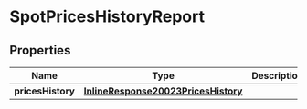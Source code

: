 
# SpotPricesHistoryReport

## Properties
Name | Type | Description | Notes
------------ | ------------- | ------------- | -------------
**pricesHistory** | [**InlineResponse20023PricesHistory**](InlineResponse20023PricesHistory.md) |  |  [optional]



